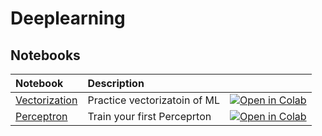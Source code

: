 # Deeplearning

## Notebooks

| Notebook     |      Description      |   |   
|:----------|:-------------|:-------------|
| [Vectorization](https://github.com/JawadRouen/DEEPLEARNING/blob/main/notebooks/Deeplearning_Practice_1.ipynb)  | Practice vectorizatoin of ML |[![Open in Colab](https://colab.research.google.com/assets/colab-badge.svg)](https://colab.research.google.com/github/JawadRouen/DEEPLEARNING/blob/main/notebooks/Deeplearning_Practice_1.ipynb)| 
| [Perceptron](https://github.com/JawadRouen/DEEPLEARNING/blob/main/notebooks/Deeplearning_Practice_2.ipynb)  | Train your first Perceprton |[![Open in Colab](https://colab.research.google.com/assets/colab-badge.svg)](https://colab.research.google.com/github/JawadRouen/NLP/blob/main/notebooks/Deeplearning_Practice_2.ipynb)| 
